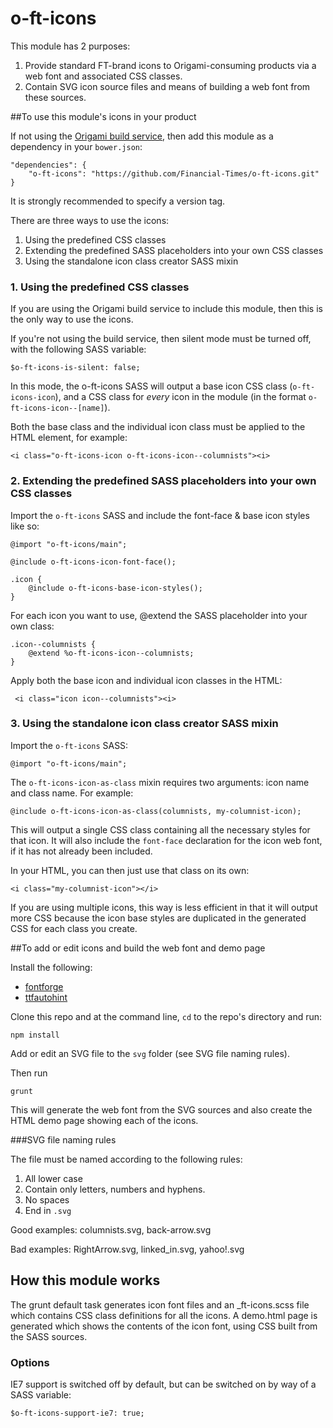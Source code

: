 o-ft-icons
==========

This module has 2 purposes:

1. Provide standard FT-brand icons to Origami-consuming products via a web font and associated CSS classes.
2. Contain SVG icon source files and means of building a web font from these sources.


##To use this module's icons in your product

If not using the [Origami build service](http://financial-times.github.io/ft-origami/docs/developer-guide/build-service/), then add this module as a dependency in your `bower.json`:

    "dependencies": {
        "o-ft-icons": "https://github.com/Financial-Times/o-ft-icons.git"
    }

It is strongly recommended to specify a version tag.

There are three ways to use the icons:

1. Using the predefined CSS classes
2. Extending the predefined SASS placeholders into your own CSS classes
3. Using the standalone icon class creator SASS mixin

### 1. Using the predefined CSS classes

If you are using the Origami build service to include this module, then this is the only way to use the icons.

If you're not using the build service, then silent mode must be turned off, with the following SASS variable:

    $o-ft-icons-is-silent: false;
    
In this mode, the o-ft-icons SASS will output a base icon CSS class (`o-ft-icons-icon`), and a CSS class for _every_ icon in the module (in the format `o-ft-icons-icon--[name]`).

Both the base class and the individual icon class must be applied to the HTML element, for example:

    <i class="o-ft-icons-icon o-ft-icons-icon--columnists"><i>
    
### 2. Extending the predefined SASS placeholders into your own CSS classes

Import the `o-ft-icons` SASS and include the font-face & base icon styles like so:

    @import "o-ft-icons/main";

    @include o-ft-icons-icon-font-face();

    .icon {
        @include o-ft-icons-base-icon-styles();
    }

For each icon you want to use, @extend the SASS placeholder into your own class:

    .icon--columnists {
        @extend %o-ft-icons-icon--columnists;
    }

Apply both the base icon and individual icon classes in the HTML:

     <i class="icon icon--columnists"><i>

### 3. Using the standalone icon class creator SASS mixin

Import the `o-ft-icons` SASS:

    @import "o-ft-icons/main";

The `o-ft-icons-icon-as-class` mixin requires two arguments: icon name and class name. For example:

    @include o-ft-icons-icon-as-class(columnists, my-columnist-icon);

This will output a single CSS class containing all the necessary styles for that icon. It will also include the `font-face` declaration for the icon web font, if it has not already been included.

In your HTML, you can then just use that class on its own:

    <i class="my-columnist-icon"></i>

 If you are using multiple icons, this way is less efficient in that it will output more CSS because the icon base styles are duplicated in the generated CSS for each class you create.


##To add or edit icons and build the web font and demo page

Install the following:

* [fontforge](http://fontforge.org/)
* [ttfautohint](http://www.freetype.org/ttfautohint/#download)

Clone this repo and at the command line, `cd` to the repo's directory and run:

    npm install

Add or edit an SVG file to the `svg` folder (see SVG file naming rules).

Then run

    grunt

This will generate the web font from the SVG sources and also create the HTML demo page showing each of the icons.

###SVG file naming rules

The file must be named according to the following rules:

1. All lower case
2. Contain only letters, numbers and hyphens.
3. No spaces
4. End in `.svg`

Good examples: columnists.svg, back-arrow.svg

Bad examples: RightArrow.svg, linked_in.svg, yahoo!.svg




## How this module works

The grunt default task generates icon font files and an _ft-icons.scss file which contains CSS class definitions for all the icons.
A demo.html page is generated which shows the contents of the icon font, using CSS built from the SASS sources.

### Options

IE7 support is switched off by default, but can be switched on by way of a SASS variable:

    $o-ft-icons-support-ie7: true;
    